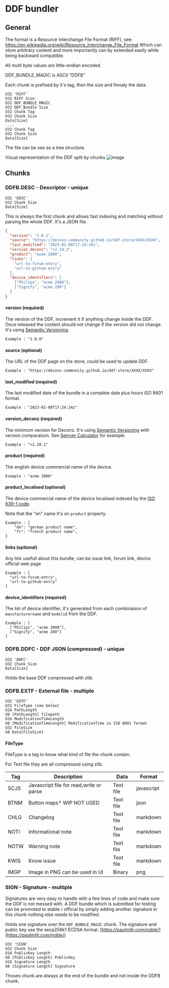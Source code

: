 # DDF bundler

## General

The format is a Resource Interchange File Format (RIFF), see: https://en.wikipedia.org/wiki/Resource_Interchange_File_Format Which can store arbitrary content and more importantly can by extended easily while being backward compatible.

All multi byte values are little-endian encoded.

DDF_BUNDLE_MAGIC is ASCII "DDFB"

Each chunk is prefixed by it's tag, then the size and finnaly the data.

```
U32 'RIFF'
U32 RIFF Size
U32 DDF_BUNDLE_MAGIC
U32 DDF_Bundle Size
U32 Chunk Tag
U32 Chunk Size
Data[Size]
....
U32 Chunk Tag
U32 Chunk Size
Data[Size]
```

The file can be see as a tree structure.

Visual representation of the DDF split by chunks
![image](https://user-images.githubusercontent.com/845225/223543840-9da9a33d-776b-40d2-ad27-a0ce4df5bbbd.png)

## Chunks

### DDFB.DESC - Descriptor - unique

```
U32 'DESC'
U32 Chunk Size
Data[Size]
```

This is always the first chunk and allows fast indexing and matching without parsing the whole DDF. It's a JSON file.

```json
{
  "version": "1.0.1",
  "source": "https://deconz-community.github.io/ddf-store/XXXX/XXXX",
  "last_modified": "2023-01-08T17:24:24z",
  "version_deconz": ">2.19.3",
  "product": "acme 2000",
  "links": [
    "url-to-forum-entry",
    "url-to-github-entry"
  ],
  "device_identifiers": [
    ["Philips", "acme 2000"],
    ["Signify", "acme 200"]
  ]
}
```

#### version (required)

The version of the DDF, increment it if anything change inside the DDF. Once released the content should not change if the version did not change. It's using [Semantic Versioning](https://semver.org/).
```
Example : "1.0.0"
```

#### source (optional)

The URL of the DDF page on the store, could be used to update DDF.

```
Example : "https://deconz-community.github.io/ddf-store/XXXX/XXXX"
```

#### last_modified (required)

The last modified date of the bundle in a complete date plus hours ISO 8601 format.
```
Example : "2023-01-08T17:24:24z"
```

#### version_deconz (required)

The minimum version for Deconz. It's using [Semantic Versioning](https://semver.org/) with version comparaison. See [Semver Calculator](https://semver.npmjs.com/) for example.
```
Example : ">2.20.1"
```

#### product (required)

The english device commercial name of the device.
```
Example : "acme 2000"
```

#### product_localised (optional)

The device commercial name of the device localised indexed by the [ISO 639-1 code](https://en.wikipedia.org/wiki/List_of_ISO_639-1_codes).

Note that the "en" name it's on `product` property.
```
Example : {
    "de": "german product name",
    "fr": "french product name",
}
```

#### links (optional)

Any link usefull about this bundle, can be issue link, forum link, device official web page
```
Example : [
  "url-to-forum-entry",
  "url-to-github-entry"
]
```

#### device_identifiers (required)

The list of device identifier, it's generated from each combinaison of `manufacturername` and `modelid` from the DDF.

```
Example : [
  ["Philips", "acme 2000"],
  ["Signify", "acme 200"]
]
```

### DDFB.DDFC - DDF JSON (compressed) - unique

```
U32 'DDFC'
U32 Chunk Size
Data[Size]
```

Holds the base DDF compressed with zlib.

### DDFB.EXTF - External file - multiple

```
U32 'EXTF'
U32 FileType (see below)
U16 PathLength
U8 [PathLength] filepath
U16 ModificationTimeLength
U8 [ModificationTimeLength] ModificationTime in ISO 8601 format
U32 FileSize
U8 Data[FileSize]
```

#### FileType

FileType is a tag to know what kind of file the chunk contain.

For Text file they are all compressed using zlib.

| Tag  | Description                             | Data      | Format     |
|------|-----------------------------------------|-----------|------------|
| SCJS | Javascript file for read,write or parse | Text file | javascript |
| BTNM | Button maps* WIP NOT USED               | Text file | json       |
| CHLG | Changelog                               | Text file | markdown   |
| NOTI | Informational note                      | Text file | markdown   |
| NOTW | Warning note                            | Text file | markdown   |
| KWIS | Know issue                              | Text file | markdown   |
| IMGP | Image in PNG can be used in UI          | Binary    | png        |

### SIGN - Signature - multiple

Signatures are very easy to handle with a few lines of code and make sure the DDF is not messed with. A DDF bundle which is submitted for testing can be promoted to stable / official by simply adding another signature in this chunk nothing else needs to be modified.

Holds one signature over the `DDF_BUNDLE_MAGIC` chunk. The signature and public key use the secp256k1 ECDSA format.
[https://paulmillr.com/noble/](https://paulmillr.com/noble/)

```
U32 'SIGN'
U32 Chunk Size
U16 PublicKey Length
U8 [PublicKey Length] PublicKey
U16 Signature Length
U8 [Signature Length] Signature
```

Thoses chunk are always at the end of the bundle and not inside the DDFB chunk.
